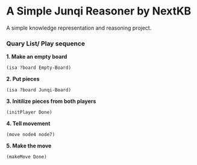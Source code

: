 # A Simple Junqi Reasoner by NextKB

A simple knowledge representation and reasoning project.

### Quary List/ Play sequence

**1. Make an empty board**

```
(isa ?board Empty-Board)
```

**2. Put pieces**

```
(isa ?board Junqi-Board)
```

**3. Initilize pieces from both players**

```
(initPlayer Done)
```
**4. Tell movement**

```
(move node4 node7)
```

**5. Make the move**

```
(makeMove Done)
```
